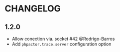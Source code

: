 CHANGELOG
=========

1.2.0
-----

- Allow conection via. socket #42 @Rodrigo-Barros
- Add `phpactor.trace.server` configuration option

